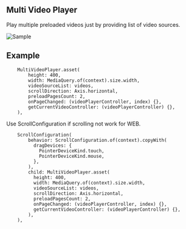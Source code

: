 
## Multi Video Player

Play multiple preloaded videos just by providing list of video sources.

![Sample](https://github.com/punit1111/multi_video_player/blob/main/doc/preview.gif)

## Example

```
    MultiVideoPlayer.asset(
        height: 400,
        width: MediaQuery.of(context).size.width,
        videoSourceList: videos,
        scrollDirection: Axis.horizontal,
        preloadPagesCount: 2,
        onPageChanged: (videoPlayerController, index) {},
        getCurrentVideoController: (videoPlayerController) {},
    ),
```
Use ScrollConfiguration if scrolling not work for WEB.

```
    ScrollConfiguration(
        behavior: ScrollConfiguration.of(context).copyWith(
          dragDevices: {
            PointerDeviceKind.touch,
            PointerDeviceKind.mouse,
          },
        ),
        child: MultiVideoPlayer.asset(
          height: 400,
          width: MediaQuery.of(context).size.width,
          videoSourceList: videos,
          scrollDirection: Axis.horizontal,
          preloadPagesCount: 2,
          onPageChanged: (videoPlayerController, index) {},
          getCurrentVideoController: (videoPlayerController) {},
        ),
    ),
```
